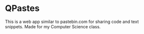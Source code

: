 # QPastes
This is a web app similar to pastebin.com for sharing code and text snippets.
Made for my Computer Science class.